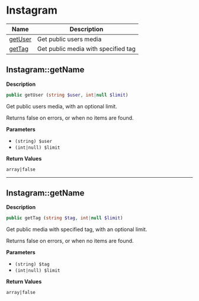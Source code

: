 # Instagram

| Name | Description |
|------|-------------|
|[getUser](#instagramgetuser)|Get public users media|
|[getTag](#instagramgettag)|Get public media with specified tag|

## Instagram::getName  

**Description**

```php
public getUser (string $user, int|null $limit)
```

Get public users media, with an optional limit.

Returns false on errors, or when no items are found.

**Parameters**

* `(string) $user`
* `(int|null) $limit`

**Return Values**

`array|false`

<hr />

## Instagram::getName  

**Description**

```php
public getTag (string $tag, int|null $limit)
```

Get public media with specified tag, with an optional limit.

Returns false on errors, or when no items are found.

**Parameters**

* `(string) $tag`
* `(int|null) $limit`

**Return Values**

`array|false`

